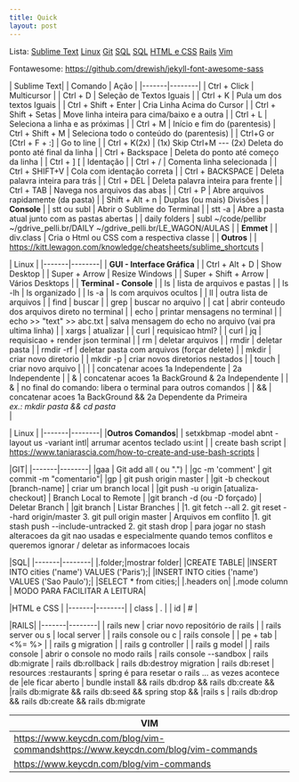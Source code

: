 ```yaml
---
title: Quick
layout: post
---
```


Lista:
<a href="#ST">Sublime Text</a>
<a href="#LNX">Linux</a>
<a href="#GIT">Git</a>
<a href="#ST">SQL</a>
<a href="#SQL">SQL</a>
<a href="#FRONT">HTML e CSS</a>
<a href="#RAILS">Rails</a>
<a href="#VIM">Vim</a>

<i class="fab fa-github"></i>



Fontawesome:
<i class="fas fa-camera"></i>
https://github.com/drewish/jekyll-font-awesome-sass


| <a id="ST">Sublime Text</a>|
| Comando | Ação |
|-------|--------|
| Ctrl + Click | Multicursor |
| Ctrl + D | Seleção de Textos Iguais |
| Ctrl + K | Pula um dos textos Iguais |
| Ctrl + Shift + Enter | Cria Linha Acima do Cursor |
| Ctrl + Shift + Setas | Move linha inteira para cima/baixo e a outra |
| Ctrl + L | Seleciona a linha e as próximas |
| Ctrl + M | Início e fim do (parentesis)
| Ctrl + Shift + M | Seleciona todo o conteúdo do (parentesis) |
| Ctrl+G or [Ctrl + F + :] |  Go to line |
| Ctrl + K(2x) | (1x) Skip Ctrl+M --- (2x) Deleta do ponto até final da linha |
| Ctrl + Backspace | Deleta do ponto até começo da linha |
| Ctrl + ] [ | Identação |
| Ctrl + / | Comenta linha selecionada |
| Ctrl + SHIFT+V | Cola com identação correta |
| Ctrl + BACKSPACE | Deleta palavra inteira para trás |
| Ctrl + DEL | Deleta palavra inteira para frente |
| Ctrl + TAB | Navega nos arquivos das abas |
| Ctrl + P | Abre arquivos rapidamente (da pasta) |
| Shift + Alt + n | Duplas (ou mais) Divisões |
| **Console** |
| stt ou subl | Abrir o Sublime do Terminal |
| stt -a | Abre a pasta atual junto com as pastas abertas |
| daily folders |   subl ~/code/pellibr  ~/gdrive_pelli.br/DAILY ~/gdrive_pelli.br/LE_WAGON/AULAS |
| **Emmet** |
| div.class | Cria o Html ou CSS com a respectiva classe |
| **Outros** |
| https://kitt.lewagon.com/knowledge/cheatsheets/sublime_shortcuts |

| <a id="LNX">Linux</a> |
|-------|--------|
| **GUI - Interface Gráfica** |
| Ctrl + Alt + D | Show Desktop |
| Super + Arrow | Resize Windows |
| Super + Shift + Arrow | Vários Desktops |
| **Terminal - Console** |
| ls | lista de arquivos e pastas |
| ls -lh | ls organizado |
| ls -a | ls com arquivos ocultos |
| ll | outra lista de arquivos |
| find | buscar |
| grep | buscar no arquivo |
| cat | abrir conteudo dos arquivos direto no terminal |
| echo | printar mensagens no terminal |
| echo >> "text" >> abc.txt |  salva mensagem do echo no arquivo (vai pra ultima linha) |
| xargs | atualizar |
| curl |  requisicao html? |
| curl \| jq | requisicao + render json terminal |
| rm | deletar arquivos |
| rmdir |  deletar pasta |
| rmdir -rf |  deletar pasta com arquivos (forçar delete) |
| mkdir |  criar novo diretorio |
| mkdir -p |  criar novos diretorios nestados |
| touch | criar novo arquivo |
| \| | concatenar acoes 1a Independente \| 2a Independente |
| & | concatenar acoes 1a BackGround & 2a Independente |
| & | no final do comando: libera o terminal para outros comandos |
| && | concatenar acoes 1a BackGround && 2a Dependente da Primeira <br>*ex.: mkdir pasta && cd pasta*</br> |

| Linux |
|-------|--------|
|**Outros Comandos**|
| setxkbmap -model abnt -layout us -variant intl| arrumar acentos teclado us:int |
| create bash script | https://www.taniarascia.com/how-to-create-and-use-bash-scripts |

|<a id="GIT">GIT</a>|
|-------|--------|
|gaa | Git add all ( ou ".") |
|gc -m 'comment' | git commit -m "comentario"|
|gp | git push origin master |
|git -b checkout [branch-name] | criar um branch local |
|git push -u origin [atualiza-checkout] | Branch Local to Remote |
|git branch -d (ou -D forçado) | Deletar Branch |
|git branch | Listar Branches |
|1. git fetch \-\-all 2. git reset \-\-hard origin/master 3. git pull origin master | Arquivos em conflito
|1. git stash push \-\-include\-untracked 2. git stash drop | para jogar no stash alteracoes da git nao usadas e especialmente quando temos conflitos e queremos ignorar / deletar as informacoes locais

|<a id="SQL">SQL</a>|
|-------|--------|
|.folder;|mostrar folder|
|CREATE TABLE|
|INSERT INTO cities ('name') VALUES ('Paris');|
|INSERT INTO cities ('name') VALUES ('Sao Paulo');|
|SELECT * from cities;|
|.headers on|
|.mode column          | MODO PARA FACILITAR A LEITURA|

|<a id="FRONT">HTML e CSS</a> |
|-------|--------|
| class | . |
| id | # |

|<a id="RAILS">RAILS</a>|
|-------|--------|
| rails new | criar novo repositório de rails |
| rails server ou s | local server |
| rails console ou c | rails console |
| pe + tab | <%= %> |
| rails g migration |
| rails g controller |
| rails g model |
| rails console | abrir o console no modo rails
| rails console --sandbox
| rails db:migrate
| rails db:rollback
| rails db:destroy migration
| rails db:reset
| resources :restaurants
| spring é para resetar o rails ... as vezes acontece de |ele ficar aberto
|  bundle install && rails db:drop && rails db:create && |rails db:migrate && rails db:seed && spring stop && |rails s
 | rails db:drop && rails db:create && rails db:migrate

|<a id="VIM">VIM</a>|
|-----|
|https://www.keycdn.com/blog/vim-commandshttps://www.keycdn.com/blog/vim-commands|
|https://www.keycdn.com/blog/vim-commands|
